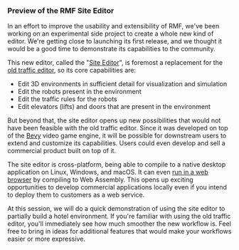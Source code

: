 ### Preview of the RMF Site Editor

In an effort to improve the usability and extensibility of RMF, we've been working on an experimental side project to create a whole new kind of editor. We're getting close to launching its first release, and we thought it would be a good time to demonstrate its capabilities to the community.

This new editor, called the "[Site Editor](https://github.com/open-rmf/rmf_site)", is foremost a replacement for the [old traffic editor](https://github.com/open-rmf/rmf_traffic_editor), so its core capabilities are:
* Edit 3D environments in sufficient detail for visualization and simulation
* Edit the robots present in the environment
* Edit the traffic rules for the robots
* Edit elevators (lifts) and doors that are present in the environment

But beyond that, the site editor opens up new possibilities that would not have been feasible with the old traffic editor. Since it was developed on top of the [Bevy](https://bevyengine.org/) video game engine, it will be possible for downstream users to extend and customize its capabilities. Users could even develop and sell a commercial product built on top of it.

The site editor is cross-platform, being able to compile to a native desktop application on Linux, Windows, and macOS. It can even [run in a web browser](https://open-rmf.github.io/rmf_site/web/) by compiling to Web Assembly. This opens up exciting opportunities to develop commercial applications locally even if you intend to deploy them to customers as a web service.

At this session, we will do a quick demonstration of using the site editor to partially build a hotel environment. If you're familiar with using the old traffic editor, you'll immediately see how much smoother the new workflow is. Feel free to bring in ideas for additional features that would make your workflows easier or more expressive.
